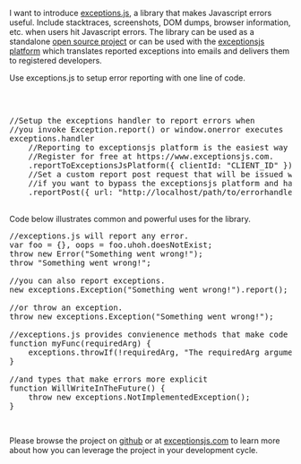 I want to introduce <a href="https://www.exceptionsjs.com/">exceptions.js</a>, a library that makes Javascript errors useful. Include stacktraces, screenshots, DOM dumps, browser information, etc. when users hit Javascript errors. The library can be used as a standalone <a href="https://github.com/steaks/exceptions.js">open source project</a> or can be used with the <a href="https://www.exceptionsjs.com/">exceptionsjs platform</a> which translates reported exceptions into emails and delivers them to registered developers.

Use exceptions.js to setup error reporting with one line of code.

<pre>
<script type="text/javascript" src="path/to/exceptions.js"></script>
</pre>
<pre>
//Setup the exceptions handler to report errors when 
//you invoke Exception.report() or window.onerror executes
exceptions.handler
    //Reporting to exceptionsjs platform is the easiest way to track your exceptions.
    //Register for free at https://www.exceptionsjs.com.
    .reportToExceptionsJsPlatform({ clientId: "CLIENT_ID" })
    //Set a custom report post request that will be issued when an exception is reported.
    //if you want to bypass the exceptionsjs platform and handle the exception yourself.
    .reportPost({ url: "http://localhost/path/to/errorhandler/" });
</pre>
<br/>
Code below illustrates common and powerful uses for the library. 

<pre>
//exceptions.js will report any error.
var foo = {}, oops = foo.uhoh.doesNotExist;
throw new Error("Something went wrong!");
throw "Something went wrong!";

//you can also report exceptions.
new exceptions.Exception("Something went wrong!").report();

//or throw an exception.
throw new exceptions.Exception("Something went wrong!");

//exceptions.js provides convienence methods that make code more readable.
function myFunc(requiredArg) {
    exceptions.throwIf(!requiredArg, "The requiredArg argument was not provided!!!"); 
}

//and types that make errors more explicit
function WillWriteInTheFuture() {
    throw new exceptions.NotImplementedException();
}
</pre>
<br/>

Please browse the project on <a href="https://github.com/steaks/exceptions.js">github</a> or at <a href="https://www.exceptionsjs.com/">exceptionsjs.com</a> to learn more about how you can leverage the project in your development cycle.
